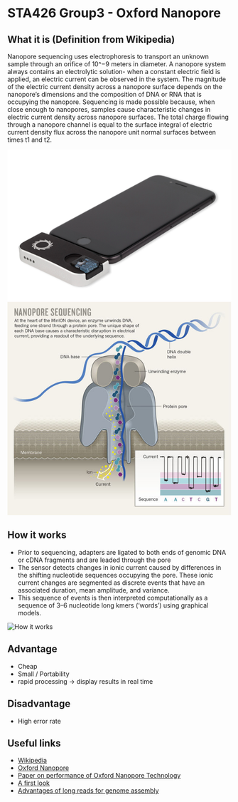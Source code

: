# STA426 Group3 - Oxford Nanopore

## What it is (Definition from Wikipedia)

Nanopore sequencing uses electrophoresis to transport an unknown sample through an orifice of 10^−9 meters in diameter. A nanopore system always contains an electrolytic solution- when a constant electric field is applied, an electric current can be observed in the system. The magnitude of the electric current density across a nanopore surface depends on the nanopore’s dimensions and the composition of DNA or RNA that is occupying the nanopore. Sequencing is made possible because, when close enough to nanopores, samples cause characteristic changes in electric current density across nanopore surfaces. The total charge flowing through a nanopore channel is equal to the surface integral of electric current density flux across the nanopore unit normal surfaces between times t1 and t2.

![Device](/Device.png)
![Technology](/Nanopore_Seq.jpg)

## How it works

* Prior to sequencing, adapters are ligated to both ends of genomic DNA or cDNA fragments and are leaded through the pore
* The sensor detects changes in ionic current caused by differences in the shifting nucleotide sequences occupying the pore. These ionic current changes are segmented as discrete events that have an associated duration, mean amplitude, and variance.
* This sequence of events is then interpreted computationally as a sequence of 3–6 nucleotide long kmers (‘words’) using graphical models.

![How it works](https://media.springernature.com/full/springer-static/image/art%3A10.1186%2Fs13059-016-1103-0/MediaObjects/13059_2016_1103_Fig1_HTML.gif)

## Advantage

* Cheap
* Small / Portability
* rapid processing -> display results in real time

## Disadvantage

* High error rate

## Useful links	

* [Wikipedia](https://en.wikipedia.org/wiki/Oxford_Nanopore_Technologies)
* [Oxford Nanopore](nanoporetech.com)
* [Paper on performance of Oxford Nanopore Technology](https://www.sciencedirect.com/science/article/pii/S2214753515000224)
* [A first look](https://onlinelibrary.wiley.com/doi/full/10.1111/1755-0998.12324)
* [Advantages of long reads for genome assembly](https://nanoporetech.com/sites/default/files/s3/white-papers/WGS_Assembly_white_paper.pdf?submissionGuid=40a7546b-9e51-42e7-bde9-b5ddef3c3512)
